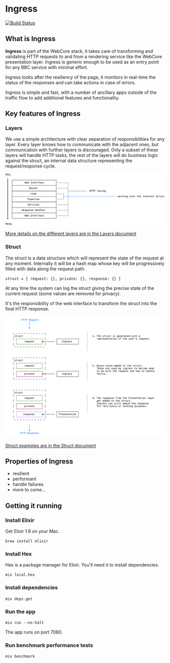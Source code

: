 # Ingress
[![Build Status](https://travis-ci.org/bbc/ingress.svg?branch=master)](https://travis-ci.org/bbc/ingress)

## What is Ingress

__Ingress__ is part of the WebCore stack, it takes care of transforming and validating HTTP requests to and from a rendering service like the WebCore presentation layer. Ingress is generic enough to be used as an entry point for any BBC service with minimal effort.

Ingress looks after the resiliency of the page, it monitors in real-time the status of the responses and can take actions in case of errors.

Ingress is simple and fast, with a number of ancillary apps outside of the traffic flow to add additional features and functionality.

## Key features of Ingress

### Layers

We use a simple architecture with clear separation of responsibilities for any layer.
Every layer knows how to communicate with the adjacent ones, but communication with further layers is discouraged. Only a subset of these layers will handle HTTP tasks, the rest of the layers will do business logic against the struct, an internal data structure representing the request/response cycle.

![alt text](./docs/layers.png)

[More details on the different layers are in the Layers document](./docs/layers.md)

### Struct

The struct is a data structure which will represent the state of the request at any moment. Internally it will be a hash map whose key will be progressively filled with data along the request path.

    struct = { request: {}, private: {}, response: {} }

At any time the system can log the struct giving the precise state of the current request (some values are removed for privacy).

It's the responsibility of the web interface to transform the struct into the final HTTP response.

![alt text](./docs/struct_lifecycle.png "Struct Lifecycle")

[Struct examples are in the Struct document](./docs/struct.md)

## Properties of Ingress

* resilient
* performant
* handle failures
* more to come...

## Getting it running

### Install Elixir

Get Elixir 1.8 on your Mac.

```
brew install elixir
```

### Install Hex

Hex is a package manager for Elixir. You'll need it to install dependencies.

```
mix local.hex
```

### Install dependencies

```
mix deps.get
```

### Run the app

```
mix run --no-halt
```

The app runs on port 7080.

### Run benchmark performance tests
```
mix benchmark
```